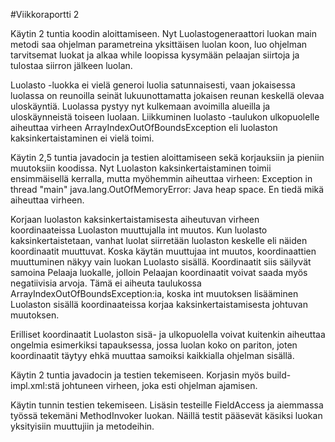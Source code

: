 #Viikkoraportti 2

Käytin 2 tuntia koodin aloittamiseen. Nyt Luolastogeneraattori luokan main metodi saa ohjelman parametreina yksittäisen luolan koon, luo ohjelman tarvitsemat luokat ja alkaa while loopissa kysymään pelaajan siirtoja ja tulostaa siirron jälkeen luolan.

Luolasto -luokka ei vielä generoi luolia satunnaisesti, vaan jokaisessa luolassa on reunoilla seinät lukuunottamatta jokaisen reunan keskellä olevaa uloskäyntiä. Luolassa pystyy nyt kulkemaan avoimilla alueilla ja uloskäynneistä toiseen luolaan. Liikkuminen luolasto -taulukon ulkopuolelle aiheuttaa virheen ArrayIndexOutOfBoundsException eli luolaston kaksinkertaistaminen ei vielä toimi.


Käytin 2,5 tuntia javadocin ja testien aloittamiseen sekä korjauksiin ja pieniin muutoksiin koodissa. Nyt Luolaston kaksinkertaistaminen toimii ensimmäisellä kerralla, mutta myöhemmin aiheuttaa virheen: Exception in thread "main" java.lang.OutOfMemoryError: Java heap space. En tiedä mikä aiheuttaa virheen. 

Korjaan luolaston kaksinkertaistamisesta aiheutuvan virheen koordinaateissa Luolaston muuttujalla int muutos. Kun luolasto kaksinkertaistetaan, vanhat luolat siirretään luolaston keskelle eli näiden koordinaatit muuttuvat. Koska käytän muuttujaa int muutos, koordinaattien muuttuminen näkyy vain luokan Luolasto sisällä. Koordinaatit siis säilyvät samoina Pelaaja luokalle, jolloin Pelaajan koordinaatit voivat saada myös negatiivisia arvoja. Tämä ei aiheuta taulukossa ArrayIndexOutOfBoundsException:ia, koska int muutoksen lisääminen Luolaston sisällä koordinaateissa korjaa kaksinkertaistamisesta johtuvan muutoksen. 

Erilliset koordinaatit Luolaston sisä- ja ulkopuolella voivat kuitenkin aiheuttaa ongelmia esimerkiksi tapauksessa, jossa luolan koko on pariton, joten koordinaatit täytyy ehkä muuttaa samoiksi kaikkialla ohjelman sisällä.


Käytin 2 tuntia javadocin ja testien tekemiseen. Korjasin myös build-impl.xml:stä johtuneen virheen, joka esti ohjelman ajamisen.

Käytin tunnin testien tekemiseen. Lisäsin testeille FieldAccess ja  aiemmassa työssä tekemäni MethodInvoker luokan. Näillä testit pääsevät käsiksi luokan yksityisiin muuttujiin ja metodeihin.
